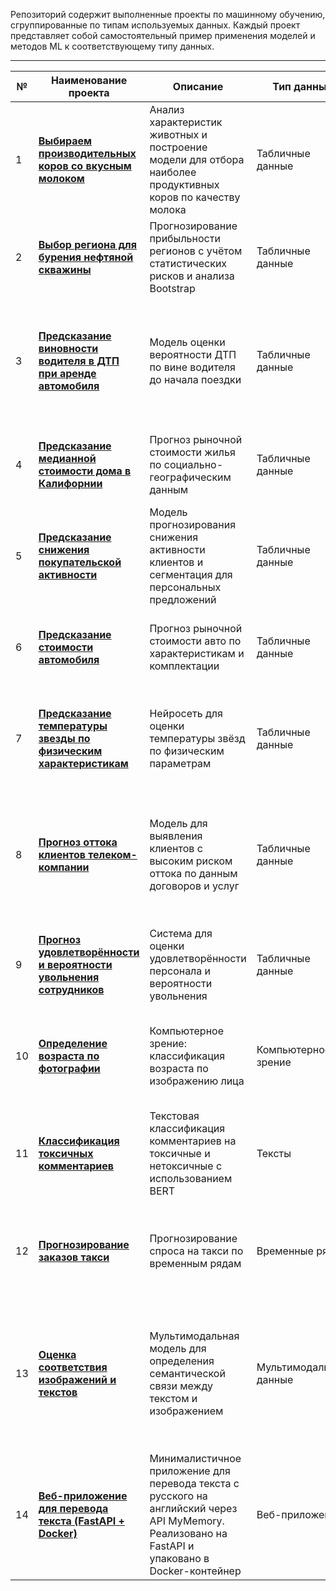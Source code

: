 Репозиторий содержит выполненные проекты по машинному обучению, сгруппированные по типам используемых данных. Каждый проект представляет собой самостоятельный пример применения моделей и методов ML к соответствующему типу данных.

---

| № | Наименование проекта | Описание | Тип данных | Стек |
|---|------------------------|-----------|------|------|
| 1 | [**Выбираем производительных коров со вкусным молоком**](./Tabular_data/Cow_productivity) | Анализ характеристик животных и построение модели для отбора наиболее продуктивных коров по качеству молока | Табличные данные | Python, Pandas, NumPy, scikit-learn, Seaborn, Matplotlib, Phik |
| 2 | [**Выбор региона для бурения нефтяной скважины**](./Tabular_data/Oil_region_selection) | Прогнозирование прибыльности регионов с учётом статистических рисков и анализа Bootstrap | Табличные данные | Python, Pandas, NumPy, Scikit-learn, Matplotlib, Seaborn |
| 3 | [**Предсказание виновности водителя в ДТП при аренде автомобиля**](./Tabular_data/Driver_risk_scoring) | Модель оценки вероятности ДТП по вине водителя до начала поездки | Табличные данные | Python, Pandas, NumPy, Scikit-learn, CatBoost, LightGBM, PyTorch, Phik, Matplotlib, Seaborn, SQL |
| 4 | [**Предсказание медианной стоимости дома в Калифорнии**](./Tabular_data/House_prices) | Прогноз рыночной стоимости жилья по социально-географическим данным | Табличные данные | Python, PySpark, Pandas, Numpy, Seaborn, Scikit-learn |
| 5 | [**Предсказание снижения покупательской активности**](./Tabular_data/Customer_activity_drop) | Модель прогнозирования снижения активности клиентов и сегментация для персональных предложений | Табличные данные | Python, Pandas, Scikit-learn, SHAP, Phik, Seaborn |
| 6 | [**Предсказание стоимости автомобиля**](./Tabular_data/Car_price_estimation) | Прогноз рыночной стоимости авто по характеристикам и комплектации | Табличные данные | Python, Pandas, Scikit-learn, LightGBM, CatBoost, SHAP |
| 7 | [**Предсказание температуры звезды по физическим характеристикам**](./Tabular_data/Star_temperature) | Нейросеть для оценки температуры звёзд по физическим параметрам | Табличные данные | Python, Pandas, NumPy, Scikit-learn, PyTorch, Seaborn, Matplotlib, Phik |
| 8 | [**Прогноз оттока клиентов телеком-компании**](./Tabular_data/Telecom_churn) | Модель для выявления клиентов с высоким риском оттока по данным договоров и услуг | Табличные данные | Python, Pandas, NumPy, Scikit-learn, LightGBM, PyTorch, Seaborn, Matplotlib, SHAP, Phik, SQL, Optuna |
| 9 | [**Прогноз удовлетворённости и вероятности увольнения сотрудников**](./Tabular_data/Employee_attrition) | Система для оценки удовлетворённости персонала и вероятности увольнения | Табличные данные | Python, Pandas, NumPy, Scikit-learn, Seaborn, Matplotlib, SHAP, Phik |
| 10 | [**Определение возраста по фотографии**](./Images) | Компьютерное зрение: классификация возраста по изображению лица | Компьютерное зрение | Python, TensorFlow, Keras, NumPy, Pandas, Matplotlib, Seaborn |
| 11 | [**Классификация токсичных комментариев**](./Texts) | Текстовая классификация комментариев на токсичные и нетоксичные с использованием BERT | Тексты | Python, Scikit-learn, PyTorch, Transformers, Pandas, NumPy, Matplotlib, NLTK, SpaCy |
| 12 | [**Прогнозирование заказов такси**](./Time_series) | Прогнозирование спроса на такси по временным рядам | Временные ряды | Python, Pandas, NumPy, Scikit-learn, LightGBM, PyTorch, Matplotlib |
| 13 | [**Оценка соответствия изображений и текстов**](./Multimodal_data) | Мультимодальная модель для определения семантической связи между текстом и изображением | Мультимодальные данные | Python, PyTorch, Transformers, TensorFlow, Keras, LightGBM, Scikit-learn, Optuna, Pandas, NumPy, Matplotlib, Seaborn |
| 14 | [**Веб-приложение для перевода текста (FastAPI + Docker)**](./Translator_fastapi_docker) | Минималистичное приложение для перевода текста с русского на английский через API MyMemory. Реализовано на FastAPI и упаковано в Docker-контейнер | Веб-приложения | Python, FastAPI, Docker, Requests, HTML, JavaScript |


